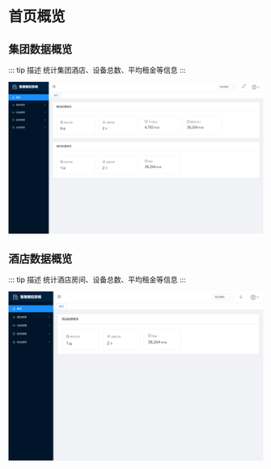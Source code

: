 # 首页概览

## 集团数据概览

::: tip 描述
统计集团酒店、设备总数、平均租金等信息
:::

![集团数据概览](./images/home/enterprise.png)

## 酒店数据概览

::: tip 描述
统计酒店房间、设备总数、平均租金等信息
:::

![酒店数据概览](./images/home/hotel.png)
